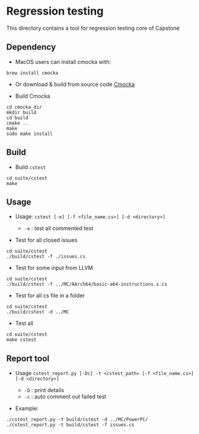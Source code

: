 # Regression testing
This directory contains a tool for regression testing core of Capstone

## Dependency

- MacOS users can install cmocka with:

```
brew install cmocka
```

- Or download & build from source code [Cmocka](https://git.cryptomilk.org/projects/cmocka.git)

- Build Cmocka

```
cd cmocka_dir
mkdir build
cd build
cmake ..
make
sudo make install
```

## Build

- Build `cstest`

```
cd suite/cstest
make
```

## Usage

- Usage: `cstest [-e] [-f <file_name.cs>] [-d <directory>]`
	- `-e` : test all commented test

- Test for all closed issues

```
cd suite/cstest
./build/cstest -f ./issues.cs
```

- Test for some input from LLVM

```
cd suite/cstest
./build/cstest -f ../MC/AArch64/basic-a64-instructions.s.cs
```

- Test for all cs file in a folder

```
cd suite/cstest
./build/cstest -d ../MC
```

- Test all

```
cd suite/cstest
make cstest
```

## Report tool

- Usage `cstest_report.py [-Dc] -t <cstest_path> [-f <file_name.cs>] [-d <directory>]`
	- `-D` : print details
	- `-c` : auto comment out failed test

- Example: 

```
./cstest_report.py -t build/cstest -d ../MC/PowerPC/
./cstest_report.py -t build/cstest -f issues.cs
```

